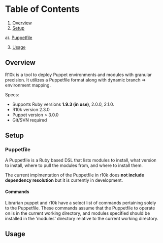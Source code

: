 # Table of Contents
1. [Overview](#overview)
2. [Setup](#setup)

  a). [Puppetfile](#puppetfile)
  
3. [Usage](#usage)

## Overview
R10k is a tool to deploy Puppet environments and modules with granular precision. It utilizes a Puppetfile format along with dynamic branch => environment mapping.

Specs:
+ Supports Ruby versions **1.9.3 (in use)**, 2.0.0, 2.1.0.
+ R10k version 2.3.0
+ Puppet version > 3.0.0
+ Git/SVN required

## Setup
### Puppetfile
A Puppetfile is a Ruby based DSL that lists modules to install, what version to install, where to pull the modules from, and where to install them. 

The current implmentation of the Puppetfile in r10k does **not include dependency resolution** but it is currently in development. 

#### Commands
Librarian puppet and r10k have a select list of commands pertaining solely to the Puppetfile. These commands assume that the Puppetfile to operate on is in the current working directory, and modules specified should be installed in the 'modules' directory relative to the current working directory. 
## Usage
